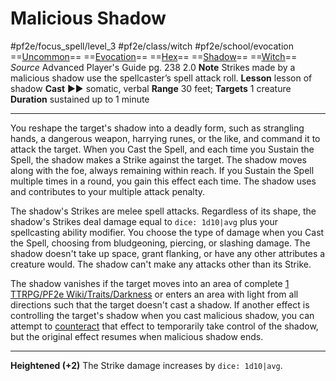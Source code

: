 # Malicious Shadow
#pf2e/focus_spell/level_3 #pf2e/class/witch #pf2e/school/evocation 
==[Uncommon](rules/traits/uncommon.md)== ==[Evocation](rules/traits/evocation.md)== ==[Hex](../../../Traits/Hex.md)== ==[Shadow](rules/traits/shadow.md)== ==[Witch](../../../Traits/Witch.md)==
*Source* Advanced Player's Guide pg. 238 2.0
**Note** Strikes made by a malicious shadow use the spellcaster’s spell attack roll.
**Lesson** lesson of shadow
**Cast** ►► somatic, verbal
**Range** 30 feet; **Targets** 1 creature
**Duration** sustained up to 1 minute

---
You reshape the target's shadow into a deadly form, such as strangling hands, a dangerous weapon, harrying runes, or the like, and command it to attack the target. When you Cast the Spell, and each time you Sustain the Spell, the shadow makes a Strike against the target. The shadow moves along with the foe, always remaining within reach. If you Sustain the Spell multiple times in a round, you gain this effect each time. The shadow uses and contributes to your multiple attack penalty.

The shadow's Strikes are melee spell attacks. Regardless of its shape, the shadow's Strikes deal damage equal to `dice: 1d10|avg` plus your spellcasting ability modifier. You choose the type of damage when you Cast the Spell, choosing from bludgeoning, piercing, or slashing damage. The shadow doesn't take up space, grant flanking, or have any other attributes a creature would. The shadow can't make any attacks other than its Strike.

The shadow vanishes if the target moves into an area of complete [1 TTRPG/PF2e Wiki/Traits/Darkness](1%20TTRPG/PF2e%20Wiki/Traits/Darkness) or enters an area with light from all directions such that the target doesn't cast a shadow. If another effect is controlling the target's shadow when you cast malicious shadow, you can attempt to [counteract](rules/Counteracting.md) that effect to temporarily take control of the shadow, but the original effect resumes when malicious shadow ends.

<hr>

**Heightened (+2)** The Strike damage increases by `dice: 1d10|avg`.